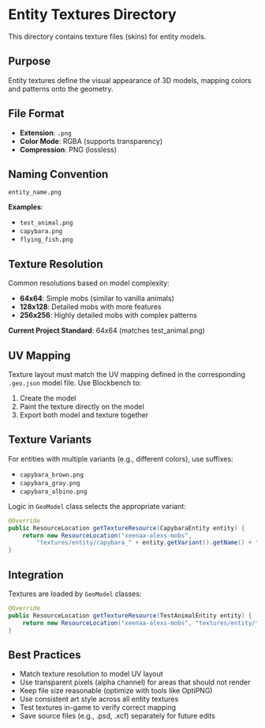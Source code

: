 # Entity Textures Directory

This directory contains texture files (skins) for entity models.

## Purpose
Entity textures define the visual appearance of 3D models, mapping colors and patterns onto the geometry.

## File Format
- **Extension**: `.png`
- **Color Mode**: RGBA (supports transparency)
- **Compression**: PNG (lossless)

## Naming Convention
`entity_name.png`

**Examples**:
- `test_animal.png`
- `capybara.png`
- `flying_fish.png`

## Texture Resolution
Common resolutions based on model complexity:
- **64x64**: Simple mobs (similar to vanilla animals)
- **128x128**: Detailed mobs with more features
- **256x256**: Highly detailed mobs with complex patterns

**Current Project Standard**: 64x64 (matches test_animal.png)

## UV Mapping
Texture layout must match the UV mapping defined in the corresponding `.geo.json` model file. Use Blockbench to:
1. Create the model
2. Paint the texture directly on the model
3. Export both model and texture together

## Texture Variants
For entities with multiple variants (e.g., different colors), use suffixes:
- `capybara_brown.png`
- `capybara_gray.png`
- `capybara_albino.png`

Logic in `GeoModel` class selects the appropriate variant:
```java
@Override
public ResourceLocation getTextureResource(CapybaraEntity entity) {
    return new ResourceLocation("xeenaa-alexs-mobs",
        "textures/entity/capybara_" + entity.getVariant().getName() + ".png");
}
```

## Integration
Textures are loaded by `GeoModel` classes:

```java
@Override
public ResourceLocation getTextureResource(TestAnimalEntity entity) {
    return new ResourceLocation("xeenaa-alexs-mobs", "textures/entity/test_animal.png");
}
```

## Best Practices
- Match texture resolution to model UV layout
- Use transparent pixels (alpha channel) for areas that should not render
- Keep file size reasonable (optimize with tools like OptiPNG)
- Use consistent art style across all entity textures
- Test textures in-game to verify correct mapping
- Save source files (e.g., .psd, .xcf) separately for future edits
